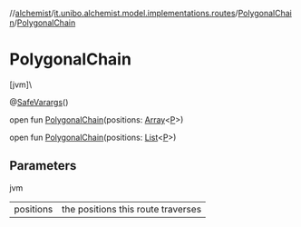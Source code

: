//[alchemist](../../../index.md)/[it.unibo.alchemist.model.implementations.routes](../index.md)/[PolygonalChain](index.md)/[PolygonalChain](-polygonal-chain.md)

# PolygonalChain

[jvm]\

@[SafeVarargs](https://docs.oracle.com/javase/8/docs/api/java/lang/SafeVarargs.html)()

open fun [PolygonalChain](-polygonal-chain.md)(positions: [Array](https://kotlinlang.org/api/latest/jvm/stdlib/kotlin/-array/index.html)<[P](../../it.unibo.alchemist.model.implementations.movestrategies.speed/-constant-speed/index.md)>)

open fun [PolygonalChain](-polygonal-chain.md)(positions: [List](https://docs.oracle.com/javase/8/docs/api/java/util/List.html)<[P](../../it.unibo.alchemist.model.implementations.movestrategies.speed/-constant-speed/index.md)>)

## Parameters

jvm

| | |
|---|---|
| positions | the positions this route traverses |
